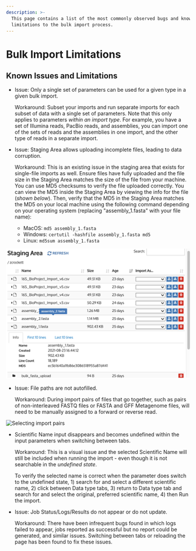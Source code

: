 ```yaml
---
description: >-
  This page contains a list of the most commonly observed bugs and known
  limitations to the bulk import process.
---
```


# Bulk Import Limitations

## Known Issues and Limitations

*   Issue: Only a single set of parameters can be used for a given type in a given bulk import.&#x20;

    Workaround: Subset your imports and run separate imports for each subset of data with a single set of parameters. Note that this only applies to parameters _within an import type_. For example, you have a set of Illumina reads, PacBio reads, and assemblies, you can import one of the sets of reads and the assemblies in one import, and the other type of reads in a separate import.
*   Issue: Staging Area allows uploading incomplete files, leading to data corruption.

    Workaround: This is an existing issue in the staging area that exists for single-file imports as well. Ensure files have fully uploaded and the file size in the Staging Area matches the size of the file from your machine. You can use MD5 checksums to verify the file uploaded correctly. You can view the MD5 inside the Staging Area by viewing the info for the file (_shown below_). Then, verify that the MD5 in the Staging Area matches the MD5 on your local machine using the following command depending on your operating system (replacing "assembly\_1.fasta" with your file name):

    * MacOS: `md5 assembly_1.fasta` &#x20;
    * Windows: `certutil -hashfile assembly_1.fasta md5`
    * Linux: `md5sum assembly_1.fasta`&#x20;

![Example for viewing file size information in the Staging Area to ensure the file is completely uploaded](../../../.gitbook/assets/md5.png)

*   Issue: File paths are not autofilled.&#x20;

    Workaround: During import pairs of files that go together, such as pairs of non-interleaved FASTQ files or FASTA and GFF Metagenome files, will need to be manually assigned to a forward or reverse read.&#x20;

![Selecting import pairs](../../../.gitbook/assets/BulkImport\_pairedendreads.png)

*   Scientific Name input disappears and becomes undefined within the input parameters when switching between tabs.&#x20;

    Workaround: This is a visual issue and the selected Scientific Name will still be included when running the import - even though it is not searchable in the _undefined state_.&#x20;

    To verify the selected name is correct when the parameter does switch to the undefined state, 1) search for and select a different scientific name, 2) click between Data type tabs, 3) return to Data type tab and search for and select the original, preferred scientific name, 4) then Run the import.&#x20;
*   Issue: Job Status/Logs/Results do not appear or do not update.

    Workaround: There have been infrequent bugs found in which logs failed to appear, jobs reported as successful but no report could be generated, and similar issues. Switching between tabs or reloading the page has been found to fix these issues.

